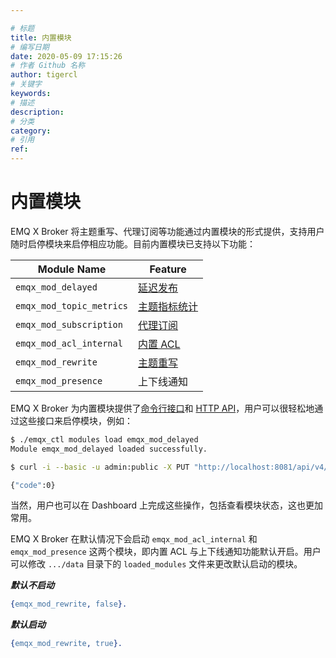 ```yaml
---

# 标题
title: 内置模块
# 编写日期
date: 2020-05-09 17:15:26
# 作者 Github 名称
author: tigercl
# 关键字
keywords:
# 描述
description:
# 分类
category: 
# 引用
ref:
---
```


# 内置模块

EMQ X Broker 将主题重写、代理订阅等功能通过内置模块的形式提供，支持用户随时启停模块来启停相应功能。目前内置模块已支持以下功能：

| Module Name              | Feature                                |
| ------------------------ | -------------------------------------- |
| `emqx_mod_delayed`       | [延迟发布](./delay-publish.md)         |
| `emqx_mod_topic_metrics` | [主题指标统计](./metrics-and-stats.md) |
| `emqx_mod_subscription`  | [代理订阅](./proxy-subscriptions.md)    |
| `emqx_mod_acl_internal`  | [内置 ACL](acl-file.md)                |
| `emqx_mod_rewrite`       | [主题重写](./topic-rewrite.md)         |
| `emqx_mod_presence`      | 上下线通知                             |

EMQ X Broker 为内置模块提供了[命令行接口](./cli.md#endpoint-modules)和 [HTTP API](./http-api.md#endpoint-modules)，用户可以很轻松地通过这些接口来启停模块，例如：

```bash
$ ./emqx_ctl modules load emqx_mod_delayed
Module emqx_mod_delayed loaded successfully.
```

```bash
$ curl -i --basic -u admin:public -X PUT "http://localhost:8081/api/v4/nodes/emqx@127.0.0.1/modules/emqx_mod_delayed/load"

{"code":0}
```

当然，用户也可以在 Dashboard 上完成这些操作，包括查看模块状态，这也更加常用。

EMQ X Broker 在默认情况下会启动 `emqx_mod_acl_internal` 和 `emqx_mod_presence` 这两个模块，即内置 ACL 与上下线通知功能默认开启。用户可以修改 `.../data` 目录下的 `loaded_modules` 文件来更改默认启动的模块。

***默认不启动***

```erlang
{emqx_mod_rewrite, false}.
```

***默认启动***

```erlang
{emqx_mod_rewrite, true}.
```
